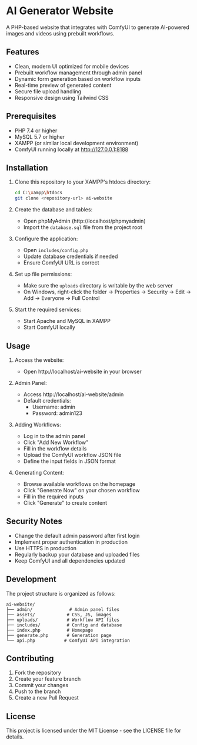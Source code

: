 # AI Generator Website

A PHP-based website that integrates with ComfyUI to generate AI-powered images and videos using prebuilt workflows.

## Features

- Clean, modern UI optimized for mobile devices
- Prebuilt workflow management through admin panel
- Dynamic form generation based on workflow inputs
- Real-time preview of generated content
- Secure file upload handling
- Responsive design using Tailwind CSS

## Prerequisites

- PHP 7.4 or higher
- MySQL 5.7 or higher
- XAMPP (or similar local development environment)
- ComfyUI running locally at http://127.0.0.1:8188

## Installation

1. Clone this repository to your XAMPP's htdocs directory:
   ```bash
   cd C:\xampp\htdocs
   git clone <repository-url> ai-website
   ```

2. Create the database and tables:
   - Open phpMyAdmin (http://localhost/phpmyadmin)
   - Import the `database.sql` file from the project root

3. Configure the application:
   - Open `includes/config.php`
   - Update database credentials if needed
   - Ensure ComfyUI URL is correct

4. Set up file permissions:
   - Make sure the `uploads` directory is writable by the web server
   - On Windows, right-click the folder → Properties → Security → Edit → Add → Everyone → Full Control

5. Start the required services:
   - Start Apache and MySQL in XAMPP
   - Start ComfyUI locally

## Usage

1. Access the website:
   - Open http://localhost/ai-website in your browser

2. Admin Panel:
   - Access http://localhost/ai-website/admin
   - Default credentials:
     - Username: admin
     - Password: admin123

3. Adding Workflows:
   - Log in to the admin panel
   - Click "Add New Workflow"
   - Fill in the workflow details
   - Upload the ComfyUI workflow JSON file
   - Define the input fields in JSON format

4. Generating Content:
   - Browse available workflows on the homepage
   - Click "Generate Now" on your chosen workflow
   - Fill in the required inputs
   - Click "Generate" to create content

## Security Notes

- Change the default admin password after first login
- Implement proper authentication in production
- Use HTTPS in production
- Regularly backup your database and uploaded files
- Keep ComfyUI and all dependencies updated

## Development

The project structure is organized as follows:

```
ai-website/
├── admin/              # Admin panel files
├── assets/            # CSS, JS, images
├── uploads/           # Workflow API files
├── includes/          # Config and database
├── index.php          # Homepage
├── generate.php       # Generation page
└── api.php           # ComfyUI API integration
```

## Contributing

1. Fork the repository
2. Create your feature branch
3. Commit your changes
4. Push to the branch
5. Create a new Pull Request

## License

This project is licensed under the MIT License - see the LICENSE file for details. 